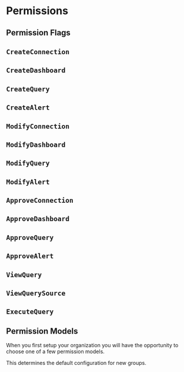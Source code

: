 # Permissions

## Permission Flags

## `CreateConnection`

## `CreateDashboard`

## `CreateQuery`

## `CreateAlert`

## `ModifyConnection`

## `ModifyDashboard`

## `ModifyQuery`

## `ModifyAlert`

## `ApproveConnection`

## `ApproveDashboard`

## `ApproveQuery`

## `ApproveAlert`

## `ViewQuery`

## `ViewQuerySource`

## `ExecuteQuery`

## Permission Models

When you first setup your organization you will have the opportunity to choose one of a few permission models.

This determines the default configuration for new groups.
